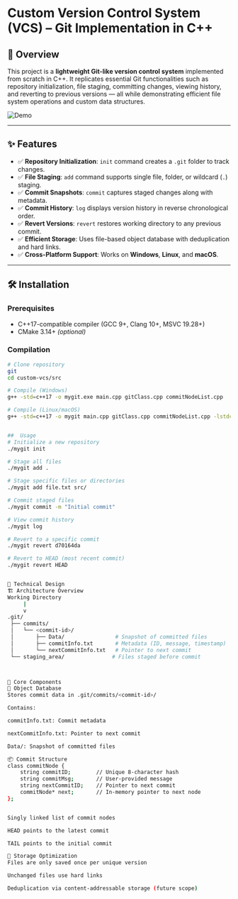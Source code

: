 # Custom Version Control System (VCS) – Git Implementation in C++

## 📌 Overview
This project is a **lightweight Git-like version control system** implemented from scratch in C++. It replicates essential Git functionalities such as repository initialization, file staging, committing changes, viewing history, and reverting to previous versions — all while demonstrating efficient file system operations and custom data structures.

![Demo](https://demo.gif)

---

## ✨ Features

- ✅ **Repository Initialization**: `init` command creates a `.git` folder to track changes.
- ✅ **File Staging**: `add` command supports single file, folder, or wildcard (`.`) staging.
- ✅ **Commit Snapshots**: `commit` captures staged changes along with metadata.
- ✅ **Commit History**: `log` displays version history in reverse chronological order.
- ✅ **Revert Versions**: `revert` restores working directory to any previous commit.
- ✅ **Efficient Storage**: Uses file-based object database with deduplication and hard links.
- ✅ **Cross-Platform Support**: Works on **Windows**, **Linux**, and **macOS**.

---

## 🛠️ Installation

### **Prerequisites**
- C++17-compatible compiler (GCC 9+, Clang 10+, MSVC 19.28+)
- CMake 3.14+ *(optional)*

### **Compilation**

```bash
# Clone repository
git 
cd custom-vcs/src

# Compile (Windows)
g++ -std=c++17 -o mygit.exe main.cpp gitClass.cpp commitNodeList.cpp

# Compile (Linux/macOS)
g++ -std=c++17 -o mygit main.cpp gitClass.cpp commitNodeList.cpp -lstdc++fs


##  Usage
# Initialize a new repository
./mygit init

# Stage all files
./mygit add .

# Stage specific files or directories
./mygit add file.txt src/

# Commit staged files
./mygit commit -m "Initial commit"

# View commit history
./mygit log

# Revert to a specific commit
./mygit revert d70164da

# Revert to HEAD (most recent commit)
./mygit revert HEAD


🧠 Technical Design
🏗️ Architecture Overview
Working Directory
     |
     v
.git/
 ├── commits/
 │   └── <commit-id>/
 │       ├── Data/                # Snapshot of committed files
 │       ├── commitInfo.txt       # Metadata (ID, message, timestamp)
 │       └── nextCommitInfo.txt   # Pointer to next commit
 └── staging_area/               # Files staged before commit



🔄 Core Components
📁 Object Database
Stores commit data in .git/commits/<commit-id>/

Contains:

commitInfo.txt: Commit metadata

nextCommitInfo.txt: Pointer to next commit

Data/: Snapshot of committed files

📦 Commit Structure
class commitNode {
    string commitID;        // Unique 8-character hash
    string commitMsg;       // User-provided message
    string nextCommitID;    // Pointer to next commit
    commitNode* next;       // In-memory pointer to next node
};


Singly linked list of commit nodes

HEAD points to the latest commit

TAIL points to the initial commit

🧠 Storage Optimization
Files are only saved once per unique version

Unchanged files use hard links

Deduplication via content-addressable storage (future scope)